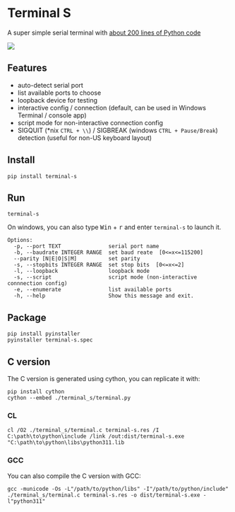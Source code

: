 Terminal S
==========

A super simple serial terminal with [about 200 lines of Python code](terminal_s/terminal.py)

![](https://user-images.githubusercontent.com/948283/82290238-050e5600-99d9-11ea-9b36-50fb12471e95.png)


## Features

+ auto-detect serial port
+ list available ports to choose
+ loopback device for testing
+ interactive config / connection (default, can be used in Windows Terminal / console app)
+ script mode for non-interactive connection config
+ SIGQUIT (*nix `CTRL + \\`) / SIGBREAK (windows `CTRL + Pause/Break`) detection (useful for non-US keyboard layout)


## Install
```
pip install terminal-s
```

## Run
```
terminal-s
```

On windows, you can also type <kbd>Win</kbd> + <kbd>r</kbd> and enter `terminal-s` to launch it.

```
Options:
  -p, --port TEXT               serial port name
  -b, --baudrate INTEGER RANGE  set baud reate  [0<=x<=115200]
  --parity [N|E|O|S|M]          set parity
  -s, --stopbits INTEGER RANGE  set stop bits  [0<=x<=2]
  -l, --loopback                loopback mode
  -s, --script                  script mode (non-interactive connnection config)
  -e, --enumerate               list available ports
  -h, --help                    Show this message and exit.
```

## Package
```
pip install pyinstaller
pyinstaller terminal-s.spec
```

## C version

The C version is generated using cython, you can replicate it with:

```
pip install cython
cython --embed ./terminal_s/terminal.py
```

### CL

```
cl /O2 ./terminal_s/terminal.c terminal-s.res /I C:\path\to\python\include /link /out:dist/terminal-s.exe "C:\path\to\python\libs\python311.lib
```

### GCC

You can also compile the C version with GCC:

```
gcc -municode -Os -L"/path/to/python/libs" -I"/path/to/python/include" ./terminal_s/terminal.c terminal-s.res -o dist/terminal-s.exe -l"python311"
```

